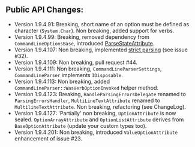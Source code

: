 Public API Changes:
---
  - Version 1.9.4.91: Breaking, short name of an option must be defined as character (``System.Char``). Non breaking, added support for verbs.
  - Version 1.9.4.99: Breaking, removed dependency from ``CommandLineOptionsBase``, introduced [ParseStateAttribute](https://github.com/gsscoder/commandline/blob/master/src/sample/Program.cs).
  - Version 1.9.4.107: Non breaking, implemented [strict parsing](https://github.com/gsscoder/commandline/blob/master/src/tests/Parser/StrictFixture.cs) (see issue #32).
  - Version 1.9.4.109: Non breaking, pull request #44.
  - Version 1.9.4.111: Non breaking, ``CommandLineParserSettings``, ``CommandLineParser`` implements ``IDisposable``.
  - Version 1.9.4.113: Non breaking, added ``CommandLineParser::WasVerbOptionInvoked`` helper method.
  - Version 1.9.4.123: Breaking, ``HandleParsingErrorsDelegate`` renamed to ``ParsingErrorsHandler``, ``MultiLineTextAttribute`` renamed to ``MultilineTextAttribute``. Non breaking, refactoring (see ChangeLog).
  - Version 1.9.4.127: 'Partially' non breaking, ``OptionAttribute`` is now sealed. ``OptionArrayAttribute`` and ``OptionListAttribute`` derives from ``BaseOptionAttribute`` (update your custom types too).
  - Version 1.9.4.201: Non breaking, introduced ``ValueOptionAttribute`` enhancement of issue #23.
